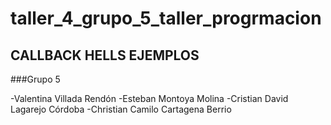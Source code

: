 # taller_4_grupo_5_taller_progrmacion

## CALLBACK HELLS EJEMPLOS

###Grupo 5 

-Valentina Villada Rendón
-Esteban Montoya Molina
-Cristian David Lagarejo Córdoba
-Christian Camilo Cartagena Berrio
